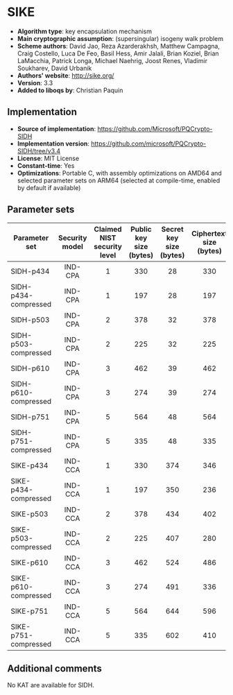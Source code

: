 SIKE
====

- **Algorithm type**: key encapsulation mechanism
- **Main cryptographic assumption**: (supersingular) isogeny walk problem
- **Scheme authors**: David Jao, Reza Azarderakhsh, Matthew Campagna, Craig Costello, Luca De Feo, Basil Hess, Amir Jalali, Brian Koziel, Brian LaMacchia, Patrick Longa, Michael Naehrig, Joost Renes, Vladimir Soukharev, David Urbanik
- **Authors' website**: http://sike.org/
- **Version**: 3.3
- **Added to liboqs by**: Christian Paquin

Implementation
--------------

- **Source of implementation**: https://github.com/Microsoft/PQCrypto-SIDH
- **Implementation version**: https://github.com/microsoft/PQCrypto-SIDH/tree/v3.4
- **License**: MIT License
- **Constant-time**: Yes
- **Optimizations**: Portable C, with assembly optimizations on AMD64 and selected parameter sets on ARM64 (selected at compile-time, enabled by default if available)

Parameter sets
--------------

| Parameter set        | Security model | Claimed NIST security level | Public key size (bytes) | Secret key size (bytes) | Ciphertext size (bytes) | Shared secret size (bytes) |
|----------------------|:--------------:|:---------------------------:|:-----------------------:|:-----------------------:|:-----------------------:|:--------------------------:|
| SIDH-p434            |     IND-CPA    |              1              |           330           |            28           |           330           |             110            |
| SIDH-p434-compressed |     IND-CPA    |              1              |           197           |            28           |           197           |             110            |
| SIDH-p503            |     IND-CPA    |              2              |           378           |            32           |           378           |             126            |
| SIDH-p503-compressed |     IND-CPA    |              2              |           225           |            32           |           225           |             126            |
| SIDH-p610            |     IND-CPA    |              3              |           462           |            39           |           462           |             154            |
| SIDH-p610-compressed |     IND-CPA    |              3              |           274           |            39           |           274           |             154            |
| SIDH-p751            |     IND-CPA    |              5              |           564           |            48           |           564           |             188            |
| SIDH-p751-compressed |     IND-CPA    |              5              |           335           |            48           |           335           |             188            |
| SIKE-p434            |     IND-CCA    |              1              |           330           |           374           |           346           |             16             |
| SIKE-p434-compressed |     IND-CCA    |              1              |           197           |           350           |           236           |             16             |
| SIKE-p503            |     IND-CCA    |              2              |           378           |           434           |           402           |             24             |
| SIKE-p503-compressed |     IND-CCA    |              2              |           225           |           407           |           280           |             24             |
| SIKE-p610            |     IND-CCA    |              3              |           462           |           524           |           486           |             24             |
| SIKE-p610-compressed |     IND-CCA    |              3              |           274           |           491           |           336           |             24             |
| SIKE-p751            |     IND-CCA    |              5              |           564           |           644           |           596           |             32             |
| SIKE-p751-compressed |     IND-CCA    |              5              |           335           |           602           |           410           |             32             |

Additional comments
-------------------

No KAT are available for SIDH.
